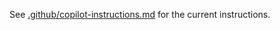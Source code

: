 See [.github/copilot-instructions.md](.github/copilot-instructions.md) for the current instructions.
